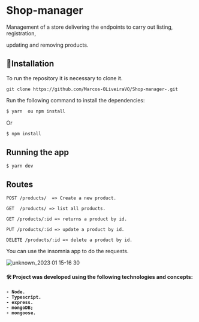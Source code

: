 # Shop-manager

Management of a store delivering the endpoints to carry out listing, registration,

updating and removing products.

## :rocket:Installation
To run the repository it is necessary to clone it.

    git clone https://github.com/Marcos-OLiveiraVO/Shop-manager-.git
    
    
Run the following command to install the dependencies:
```bash
$ yarn  ou npm install
```
Or

```bash
$ npm install
```

## Running the app


    $ yarn dev

## Routes

    POST /products/  => Create a new product.
    
    GET  /products/ => list all products.

    GET /products/:id => returns a product by id.
    
    PUT /products/:id => update a product by id.
    
    DELETE /products/:id => delete a product by id.
    
You can use the insomnia app to do the requests.

![unknown_2023 01 15-16 30](https://user-images.githubusercontent.com/88260644/212563019-8906d664-3fbe-4b58-a175-58409ccc2c82.gif)


<h4> 🛠 Project was developed using the following technologies and concepts: <h4>

    - Node.
    - Typescript.
    - express.
    - mongoDB;
    - mongoose.
    
